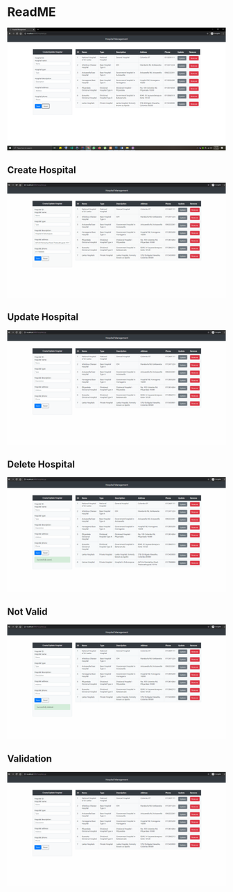 # ReadME
![](images/hospital.PNG)

## Create Hospital
![](images/create.gif)

## Update Hospital
![](images/update.gif)

## Delete Hospital
![](images/delete.gif)

## Not Valid
![](images/notvalid.gif)

## Validation
![](images/validation.gif)
